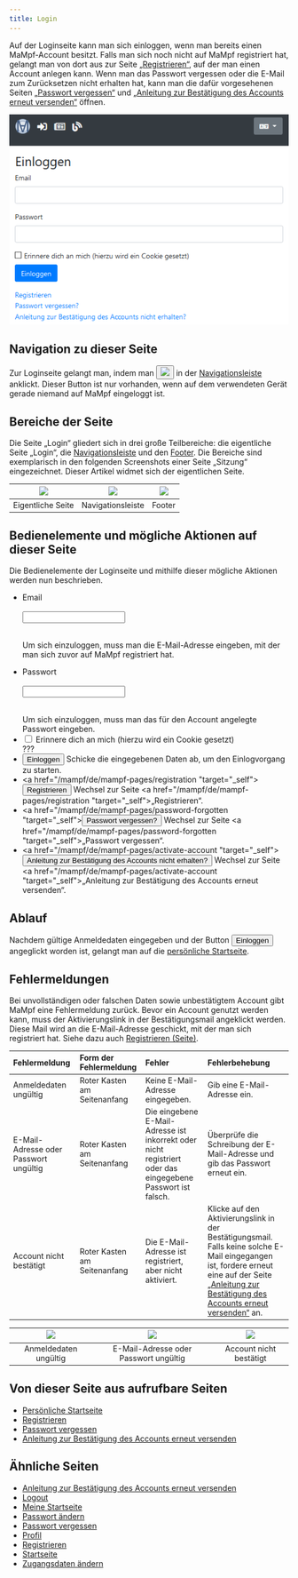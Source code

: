```yaml
---
title: Login
---
```


Auf der Loginseite kann man sich einloggen, wenn man bereits einen MaMpf-Account besitzt. Falls man sich noch nicht auf MaMpf registriert hat, gelangt man von dort aus zur Seite [„Registrieren“](registration.md), auf der man einen Account anlegen kann. Wenn man das Passwort vergessen oder die E-Mail zum Zurücksetzen nicht erhalten hat, kann man die dafür vorgesehenen Seiten [„Passwort vergessen“](password-forgotten.md) und [„Anleitung zur Bestätigung des Accounts erneut versenden“](activate-account.md) öffnen.

![](/img/Login_thumb.png)

## Navigation zu dieser Seite
Zur Loginseite gelangt man, indem man <button name="button"><img src="https://media.githubusercontent.com/media/MaMpf-HD/mampf/docs/docs/static/img/sign-in-alt-solid.png" height="12"/></button> in der [Navigationsleiste](nav-bar.md) anklickt. Dieser Button ist nur vorhanden, wenn auf dem verwendeten Gerät gerade niemand auf MaMpf eingeloggt ist.

## Bereiche der Seite
Die Seite „Login“ gliedert sich in drei große Teilbereiche: die eigentliche Seite „Login“, die [Navigationsleiste](nav-bar.md) und den [Footer](footer.md). Die Bereiche sind exemplarisch in den folgenden Screenshots einer Seite „Sitzung“ eingezeichnet. Dieser Artikel widmet sich der eigentlichen Seite.

|<img src="https://media.githubusercontent.com/media/MaMpf-HD/mampf/docs/docs/static/img/Eigentliche_Seite_keine_Sidebar.png" height="300"/> |<img src="https://media.githubusercontent.com/media/MaMpf-HD/mampf/docs/docs/static/img/Navigationsleiste_keine_Sidebar.png" height="300"/>  | <img src="https://media.githubusercontent.com/media/MaMpf-HD/mampf/docs/docs/static/img/Footer_keine_Sidebar.png" height="300"/>|
|:---: | :---: | :---:|
|Eigentliche Seite|Navigationsleiste|Footer|

## Bedienelemente und mögliche Aktionen auf dieser Seite
Die Bedienelemente der Loginseite und mithilfe dieser mögliche Aktionen werden nun beschrieben.

* <form>
     <p>
        <label for="fname">Email</label><br></br>
        <input type="text" id="fname" name="fname"></input><br></br>
     </p>
  </form>
  Um sich einzuloggen, muss man die E-Mail-Adresse eingeben, mit der man sich zuvor auf MaMpf registriert hat.
* <form>
     <p>
        <label for="fname">Passwort</label><br></br>
        <input type="password" id="fname" name="fname"></input><br></br>
     </p>
  </form>
  Um sich einzuloggen, muss man das für den Account angelegte Passwort eingeben.
* <form>
     <input type="checkbox" id="cook" name="cook"></input>
     <label for="cook"> Erinnere dich an mich (hierzu wird ein Cookie gesetzt)</label>
  </form> ???
* <button name="button">Einloggen</button> Schicke die eingegebenen Daten ab, um den Einlogvorgang zu starten.
* <a href="/mampf/de/mampf-pages/registration "target="_self"><button>Registrieren</button></a> Wechsel zur Seite <a href="/mampf/de/mampf-pages/registration "target="_self">„Registrieren“</a>.
* <a href="/mampf/de/mampf-pages/password-forgotten "target="_self"><button>Passwort vergessen?</button></a> Wechsel zur Seite <a href="/mampf/de/mampf-pages/password-forgotten "target="_self">„Passwort vergessen“</a>.
* <a href="/mampf/de/mampf-pages/activate-account "target="_self"><button>Anleitung zur Bestätigung des Accounts nicht erhalten?</button></a> Wechsel zur Seite <a href="/mampf/de/mampf-pages/activate-account "target="_self">„Anleitung zur Bestätigung des Accounts erneut versenden“</a>.

## Ablauf
Nachdem gültige Anmeldedaten eingegeben und der Button <a href="/mampf/de/mampf-pages/my-home-page" target="_self"><button name="button">Einloggen</button></a> angeglickt worden ist, gelangt man auf die [persönliche Startseite](my-home-page.md).

## Fehlermeldungen
Bei unvollständigen oder falschen Daten sowie unbestätigtem Account gibt MaMpf eine Fehlermeldung zurück. Bevor ein Account genutzt werden kann, muss der Aktivierungslink in der Bestätigungsmail angeklickt werden. Diese Mail wird an die E-Mail-Adresse geschickt, mit der man sich registriert hat. Siehe dazu auch [Registrieren (Seite)](registration.md).

| **Fehlermeldung** | **Form der Fehlermeldung** | **Fehler** | **Fehlerbehebung** |
|:------------------ |:--------------------| :--------------------|:-----------------|
| Anmeldedaten ungültig | Roter Kasten am Seitenanfang | Keine E-Mail-Adresse eingegeben. | Gib eine E-Mail-Adresse ein. |
| E-Mail-Adresse oder Passwort ungültig | Roter Kasten am Seitenanfang | Die eingebene E-Mail-Adresse ist inkorrekt oder nicht registriert oder das eingegebene Passwort ist falsch. | Überprüfe die Schreibung der E-Mail-Adresse und gib das Passwort erneut ein. |
|Account nicht bestätigt | Roter Kasten am Seitenanfang | Die E-Mail-Adresse ist registriert, aber nicht aktiviert. | Klicke auf den Aktivierungslink in der Bestätigungsmail. Falls keine solche E-Mail eingegangen ist, fordere erneut eine auf der Seite [„Anleitung zur Bestätigung des Accounts erneut versenden“](activate-account.md) an. |

|<img src="https://media.githubusercontent.com/media/MaMpf-HD/mampf/docs/docs/static/img/Login_ungueltige_Anmeldedaten.png" height="200"/> |<img src="https://media.githubusercontent.com/media/MaMpf-HD/mampf/docs/docs/static/img/Login_Mail_PW_ungueltig.png" height="200"/>  | <img src="https://media.githubusercontent.com/media/MaMpf-HD/mampf/docs/docs/static/img/Account_nicht_bestaetigt.png" height="200"/>|
|:---: | :---: | :---:|
|Anmeldedaten ungültig|E-Mail-Adresse oder Passwort ungültig |Account nicht bestätigt |

## Von dieser Seite aus aufrufbare Seiten
* [Persönliche Startseite](my-home-page.md)
* [Registrieren](registration.md)
* [Passwort vergessen](password-forgotten.md)
* [Anleitung zur Bestätigung des Accounts erneut versenden](activate-account.md)

## Ähnliche Seiten
* [Anleitung zur Bestätigung des Accounts erneut versenden](activate-account.md)
* [Logout](logout.md)
* [Meine Startseite](my-home-page.md)
* [Passwort ändern](change-password.md)
* [Passwort vergessen](password-forgotten.md)
* [Profil](profile.md)
* [Registrieren](registration.md)
* [Startseite](home-page.md)
* [Zugangsdaten ändern](change-login-data.md)
